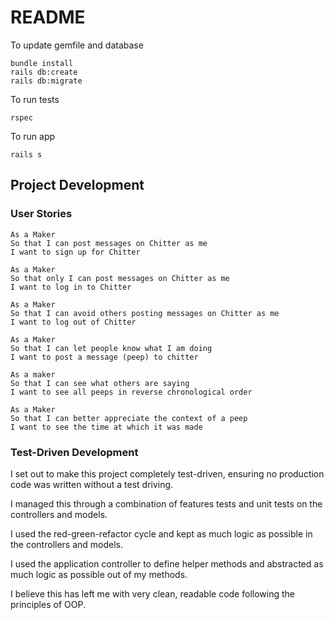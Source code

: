 # README

To update gemfile and database

```
bundle install
rails db:create
rails db:migrate

```

To run tests

```
rspec
```

To run app

```
rails s
```

## Project Development

### User Stories

```
As a Maker
So that I can post messages on Chitter as me
I want to sign up for Chitter

As a Maker
So that only I can post messages on Chitter as me
I want to log in to Chitter

As a Maker
So that I can avoid others posting messages on Chitter as me
I want to log out of Chitter

As a Maker
So that I can let people know what I am doing  
I want to post a message (peep) to chitter

As a maker
So that I can see what others are saying  
I want to see all peeps in reverse chronological order

As a Maker
So that I can better appreciate the context of a peep
I want to see the time at which it was made
```

### Test-Driven Development

I set out to make this project completely test-driven, ensuring no production code was written without a test driving.

I managed this through a combination of features tests and unit tests on the controllers and models.

I used the red-green-refactor cycle and kept as much logic as possible in the controllers and models.

I used the application controller to define helper methods and abstracted as much logic as possible out of my methods.

I believe this has left me with very clean, readable code following the principles of OOP.
